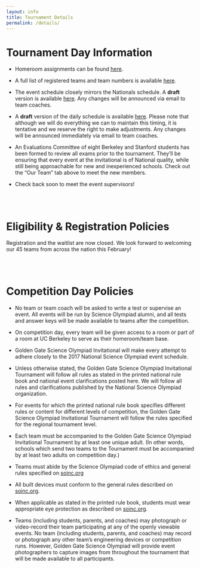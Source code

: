 ```yaml
---
layout: info
title: Tournament Details
permalink: /details/
---
```


# Tournament Day Information

* Homeroom assignments can be found [here](/doc/homerooms.pdf).

* A full list of registered teams and team numbers is available [here](/doc/registered_teams.pdf).

* The event schedule closely mirrors the Nationals schedule. A **draft** version is available [here](/doc/event_schedule.pdf). Any changes will be announced via email to team coaches.

* A **draft** version of the daily schedule is available [here](/doc/daily_schedule.pdf). Please note that although we will do everything we can to maintain this timing, it is tentative and we reserve the right to make adjustments. Any changes will be announced immediately via email to team coaches.

* An Evaluations Committee of eight Berkeley and Stanford students has been formed to review all exams prior to the tournament. They’ll be ensuring that every event at the invitational is of National quality, while still being approachable for new and inexperienced schools. Check out the “Our Team” tab above to meet the new members.

* Check back soon to meet the event supervisors!

<!-- * For registered teams, T-shirt preorders are available [here](https://stanforduniversity.qualtrics.com/jfe/form/SV_a9jsaek2LcTg1SZ)! The design is available at the link, and shirts are $10 if ordered by early December. -->

<br>
<br>


# Eligibility & Registration Policies

Registration and the waitlist are now closed. We look forward to welcoming our 45 teams from across the nation this February!

<br>
<br>

# Competition Day Policies

* No team or team coach will be asked to write a test or supervise an event. All events will be run by Science Olympiad alumni, and all tests and answer keys will be made available to teams after the competition.

* On competition day, every team will be given access to a room or part of a room at UC Berkeley to serve as their homeroom/team base.

* Golden Gate Science Olympiad Invitational will make every attempt to adhere closely to the 2017 National Science Olympiad event schedule.

* Unless otherwise stated, the Golden Gate Science Olympiad Invitational Tournament will follow all rules as stated in the printed national rule book and national event clarifications posted here.  We will follow all rules and clarifications published by the National Science Olympiad organization.

* For events for which the printed national rule book specifies different rules or content for different levels of competition, the Golden Gate Science Olympiad Invitational Tournament will follow the rules specified for the regional tournament level.

* Each team must be accompanied to the Golden Gate Science Olympiad Invitational Tournament by at least one unique adult.  (In other words, schools which send two teams to the Tournament must be accompanied by at least two adults on competition day.)

* Teams must abide by the Science Olympiad code of ethics and general rules specified on [soinc.org](https://www.soinc.org/)

* All built devices must conform to the general rules described on [soinc.org](https://www.soinc.org/).

* When applicable as stated in the printed rule book, students must wear appropriate eye protection as described on [soinc.org](https://www.soinc.org/).

* Teams (including students, parents, and coaches) may photograph or video-record their team participating at any of the openly viewable events. No team (including students, parents, and coaches) may record or photograph any other team’s engineering devices or competition runs. However, Golden Gate Science Olympiad will provide event photographers to capture images from throughout the tournament that will be made available to all participants.
